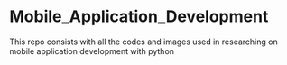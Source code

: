 # Mobile_Application_Development
This repo consists with all the codes and images used in researching on mobile application development with python
